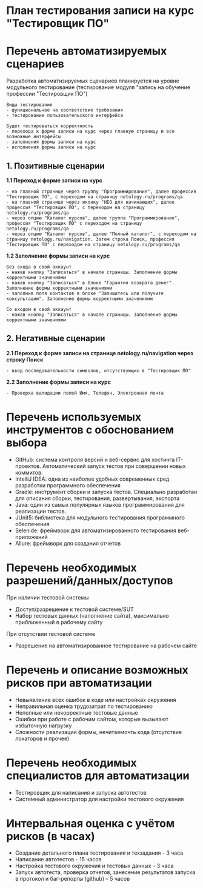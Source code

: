 # План тестирования записи на курс "Тестировщик ПО"

# Перечень автоматизируемых сценариев

Разработка автоматизируемых сценариев планируется на уровне модульного тестирование (тестирование модуля "запись на обучение профессии "Тестировщик ПО")



    Виды тестирования
    - функциональное на соответствие требования
    - тестирование пользовательского интерфейса
    
    Будет тестироваться корректность 
    - перехода к форме записи на курс через главную страницу и все возможные интерфейсы
    - заполнения формы записи на курс
    - исполнения формы записи на курс


## 1. Позитивные сценарии

**1.1 Переход к форме записи на курс**

    - на главной странице через группу "Программирование", далее профессия "Тестировщик ПО", с переходом на страницу netology.ru/programs/qa
    - на главной странице через иконку "НЕО для начинающих", далее профессия "Тестировщик ПО", с переходом на страницу netology.ru/programs/qa
    - через опцию "Каталог курсов", далее группа "Программирование", профессия "Тестировщик ПО" с переходом на страницу netology.ru/programs/qa
    - через опцию "Каталог курсов", далее "Полный каталог", с переходом на страницу netology.ru/navigation. Затем строка Поиск, профессия "Тестировщик ПО" с переходом на страницу netology.ru/programs/qa 

**1.2 Заполнение формы записи на курс**

    Без входа в свой аккаунт 
    - нажав кнопку "Записаться" в начале страницы. Заполнение формы корректными значениями 
    - нажав кнопку "Записаться" в блоке "Гарантия возврата денег". Заполнение формы корректными значениями
    - заполнив поля контактов в блоке "Запишитесь или получите консультацию". Заполнение формы корректными значениями

    Со входом в свой аккаунт
    - нажав кнопку "Записаться" в начале страницы. Заполнение формы корректными значениями 

## 2. Негативные сценарии



**2.1 Переход к форме записи на странице netology.ru/navigation через строку Поиск**

    - ввод последовательности символов, отсутствующих в "Тестировщик ПО"

**2.2 Заполнение формы записи на курс**

    - Проверка валидации полей Имя, Телефон, Электронная почта

# Перечень используемых инструментов с обоснованием выбора

- GitHub: система контроля версий и веб-сервис для хостинга IT-проектов. Автоматический запуск тестов при совершении
  новых коммитов.
- IntelliJ IDEA: одна из наиболее удобных современных сред разработки программного обеспечения
- Gradle: инструмент сборки и запуска тестов. Специально разработан для описания сборки, тестирования, развертывания,
  экспорта
- Java: один из самых популярных языков программирования для реализации тестов.
- JUnit5: библиотека для модульного тестирования программного обеспечения
- Selenide: фреймворк для автоматизированного тестирования веб-приложений
- Allure: фреймворк для создания отчетов

# Перечень необходимых разрешений/данных/доступов

При наличии тестовой системы
- Доступ/разрешение к тестовой системе/SUT
- Набор тестовых данных (наполнение сайта), максимально приближенный в рабочему сайту
  
При отсутствии тестовой системе
- Разрешение на автоматизированное тестирование на рабочем сайте

# Перечень и описание возможных рисков при автоматизации

- Невыявление всех ошибок в коде или настройках окружения
- Неправильная оценка трудозатрат по тестированию
- Неполные или некорректные тестовые данные
- Ошибки при работе с рабочим сайтом, которые вызывают избыточную нагрузку
- Сложности реализации формы, нечитаемочть кода (отсутствие локаторов и прочее)

# Перечень необходимых специалистов для автоматизации

- Тестировщик для написания и запуска автотестов
- Системный администратор для настройки тестового окружения

# Интервальная оценка с учётом рисков (в часах)

- Создание детального плана тестирования и техзадания - 3 часа
- Написание автотестов - 15 часов
- Настройка тестового окружения и тестовых данных - 3 часа
- Запуск автотеста, проверка отчетов, занесение результатов запуска в протокол и баг-репорты (github) – 5 часов

